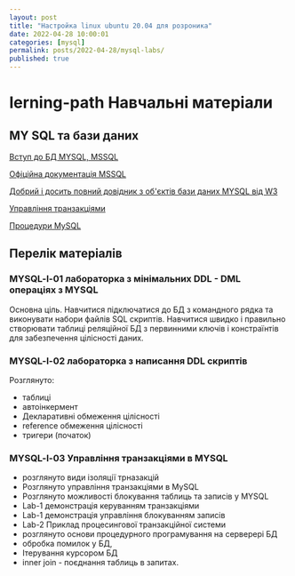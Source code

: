 ```yaml
---
layout: post
title: "Настройка linux ubuntu 20.04 для розроника"
date: 2022-04-28 10:00:01
categories: [mysql]
permalink: posts/2022-04-28/mysql-labs/
published: true
---
```


# lerning-path Навчальні матеріали


 ## MY SQL та бази даних


 [Вступ до БД MYSQL, MSSQL ](https://metanit.com/sql/?fbclid=IwAR2TabXB2HBx9xEinhcvZcvUl_bzXdzne8954ZANblrf0JciSbNGV4P2pkA)

 [Офіційна документація MSSQL](https://dev.mysql.com/doc/refman/8.0/en/example-auto-increment.html)

 [Добрий і досить повний довідник з об'єктів бази даних MYSQL від W3](https://www.w3schools.com/sql/func_mysql_user.asp)

 [Управління транзакціями](https://oracle-patches.com/db/mysql/tranzaktsii-v-baze-dannyh-mysql)

 [Процедури MySQL](https://ruseller.com/lessons.php?id=1189)


 

## Перелік матеріалів

### MYSQL-l-01 лабораторка з мінімальних DDL - DML операціях з MYSQL

Основна ціль. Навчитися підключатися до БД з командного рядка та виконувати набори файлів SQL скриптів. Навчитися швидко і правильно створювати таблиці реляційної БД з первинними ключів і констраїнтів для забезпечення цілісності даних.


### MYSQL-l-02 лабораторка з написання DDL скриптів

 Розглянуто:

 - таблиці
 - автоінкермент
 - Декларативні обмеження цілісності
 - reference обмеження цілісності
 - тригери (початок)


 ### MYSQL-l-03 Управління транзакціями в MYSQL

 - розглянуто види ізоляції трназакцій
 - Розглянуто управління транзакціями в MySQL
 - Розглянуто можливості блокування таблиць та записів у MYSQL
 - Lab-1 демонстрація керуванням транзакціями
 - Lab-1 демонстрація управління блокуванням записів
 - Lab-2 Приклад процесингової транзакційної системи
 - розглянуто основи процедурного програмування на серверері БД
 - обробка помилок у БД,
 - Ітерування курсором БД
 - inner join - поєднання таблиць в запитах.
